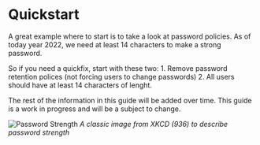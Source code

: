 # Quickstart

A great example where to start is to take a look at password policies.
As of today year 2022, we need at least 14 characters to make a strong password.

So if you need a quickfix, start with these two:
    1. Remove password retention polices (not forcing users to change passwords)
    2. All users should have at least 14 characters of lenght.

The rest of the information in this guide will be added over time.
This guide is a work in progress and will be a subject to change.

![Password Strength](https://imgs.xkcd.com/comics/password_strength.png "https://xkcd.com/936/")
*A classic image from XKCD (936) to describe password strength*